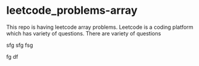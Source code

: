 # leetcode_problems-array
This repo is having leetcode array problems.
Leetcode is a coding platform which has variety of questions.
There are variety of questions

sfg
sfg
fsg

fg
df

